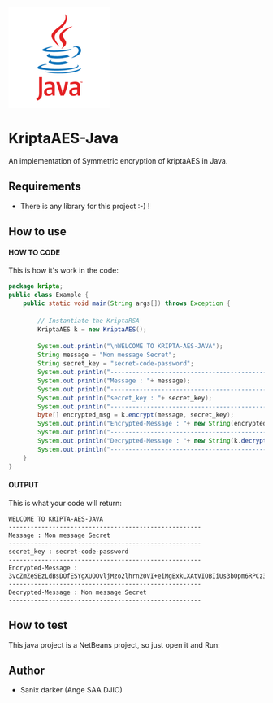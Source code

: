 ![java](../../images/java.png)

# KriptaAES-Java

An implementation of Symmetric encryption of kriptaAES in Java.

## Requirements

- There is any  library for this project :-) !

## How to use

#### HOW TO CODE

This is how it's work in the code:

```java
package kripta;
public class Example {
    public static void main(String args[]) throws Exception {

        // Instantiate the KriptaRSA
        KriptaAES k = new KriptaAES();

        System.out.println("\nWELCOME TO KRIPTA-AES-JAVA");
        String message = "Mon message Secret";
        String secret_key = "secret-code-password";
        System.out.println("-----------------------------------------------------");
        System.out.println("Message : "+ message);
        System.out.println("-----------------------------------------------------");
        System.out.println("secret_key : "+ secret_key);
        System.out.println("-----------------------------------------------------");
        byte[] encrypted_msg = k.encrypt(message, secret_key);
        System.out.println("Encrypted-Message : "+ new String(encrypted_msg));
        System.out.println("-----------------------------------------------------");
        System.out.println("Decrypted-Message : "+ new String(k.decrypt(encrypted_msg, secret_key)));
        System.out.println("-----------------------------------------------------");
    }
}
```

#### OUTPUT

This is what your code will return:
```shell
WELCOME TO KRIPTA-AES-JAVA
-----------------------------------------------------
Message : Mon message Secret
-----------------------------------------------------
secret_key : secret-code-password
-----------------------------------------------------
Encrypted-Message : 3vcZmZeSEzLdBsDOfESYgXUOOvljMzo2lhrn20VI+eiMgBxkLXAtVIOBIiUs3bOpm6RPCz3RahPmnGD9I9c911SUzonVucGxKYgyaRj/uAyGremAaeSjFxxMt1M/E3eJ
-----------------------------------------------------
Decrypted-Message : Mon message Secret
-----------------------------------------------------
```

## How to test

This java project is a NetBeans project, so just open it and Run:

## Author

- Sanix darker (Ange SAA DJIO)